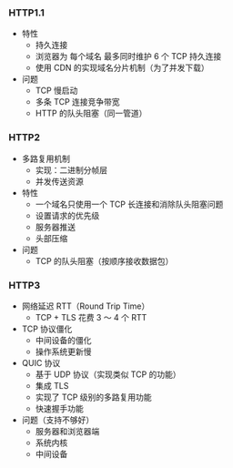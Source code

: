 ### HTTP1.1

- 特性
  - 持久连接
  - 浏览器为 每个域名 最多同时维护 6 个 TCP 持久连接
  - 使用 CDN 的实现域名分片机制（为了并发下载）
- 问题
  - TCP 慢启动
  - 多条 TCP 连接竞争带宽
  - HTTP 的队头阻塞（同一管道）

### HTTP2

- 多路复用机制
  - 实现：二进制分帧层
  - 并发传送资源
- 特性
  - 一个域名只使用一个 TCP 长连接和消除队头阻塞问题
  - 设置请求的优先级
  - 服务器推送
  - 头部压缩
- 问题
  - TCP 的队头阻塞（按顺序接收数据包）

### HTTP3

- 网络延迟 RTT（Round Trip Time）
  - TCP + TLS 花费 3 ～ 4 个 RTT
- TCP 协议僵化
  - 中间设备的僵化
  - 操作系统更新慢
- QUIC 协议
  - 基于 UDP 协议（实现类似 TCP 的功能）
  - 集成 TLS
  - 实现了 TCP 级别的多路复用功能
  - 快速握手功能
- 问题（支持不够好）
  - 服务器和浏览器端
  - 系统内核
  - 中间设备
